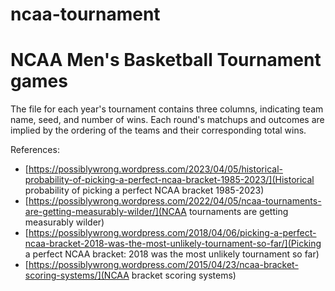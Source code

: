 # ncaa-tournament
NCAA Men's Basketball Tournament games
======================================

The file for each year's tournament contains three columns, indicating team
name, seed, and number of wins. Each round's matchups and outcomes are implied
by the ordering of the teams and their corresponding total wins.

References:

* [https://possiblywrong.wordpress.com/2023/04/05/historical-probability-of-picking-a-perfect-ncaa-bracket-1985-2023/](Historical probability of picking a perfect NCAA bracket 1985-2023)
* [https://possiblywrong.wordpress.com/2022/04/05/ncaa-tournaments-are-getting-measurably-wilder/](NCAA tournaments are getting measurably wilder)
* [https://possiblywrong.wordpress.com/2018/04/06/picking-a-perfect-ncaa-bracket-2018-was-the-most-unlikely-tournament-so-far/](Picking a perfect NCAA bracket: 2018 was the most unlikely tournament so far)
* [https://possiblywrong.wordpress.com/2015/04/23/ncaa-bracket-scoring-systems/](NCAA bracket scoring systems)
